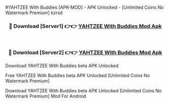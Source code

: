 #YAHTZEE With Buddies [APK-MOD] - APK Unlocked - [Unlimited Coins No Watermark Premium] kzrsd



<div align="center">

<h3>🔴 Download [Server1] 👉👉 <a href="https://momento.my/?title=YAHTZEE_With_Buddies">YAHTZEE With Buddies Mod Apk</a></h3><br>

<h3>🔴 Download [Server2] 👉👉 <a href="https://momento.my/?title=YAHTZEE_With_Buddies">YAHTZEE With Buddies Mod Apk</a></h3>
</div>



Download YAHTZEE With Buddies beta APK Unlocked

Free YAHTZEE With Buddies beta APK Unlocked [Unlimited Coins No Watermark Premium]

Download YAHTZEE With Buddies beta APK Unlocked [Unlimited Coins No Watermark Premium] Mod For Android
